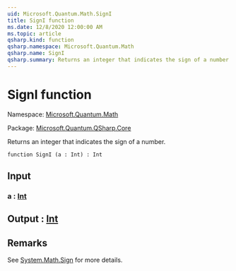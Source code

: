 ```yaml
---
uid: Microsoft.Quantum.Math.SignI
title: SignI function
ms.date: 12/8/2020 12:00:00 AM
ms.topic: article
qsharp.kind: function
qsharp.namespace: Microsoft.Quantum.Math
qsharp.name: SignI
qsharp.summary: Returns an integer that indicates the sign of a number.
---
```


# SignI function

Namespace: [Microsoft.Quantum.Math](xref:Microsoft.Quantum.Math)

Package: [Microsoft.Quantum.QSharp.Core](https://nuget.org/packages/Microsoft.Quantum.QSharp.Core)


Returns an integer that indicates the sign of a number.

```qsharp
function SignI (a : Int) : Int
```


## Input

### a : [Int](xref:microsoft.quantum.lang-ref.int)





## Output : [Int](xref:microsoft.quantum.lang-ref.int)



## Remarks

See [System.Math.Sign](https://docs.microsoft.com/dotnet/api/system.math.sign) for more details.